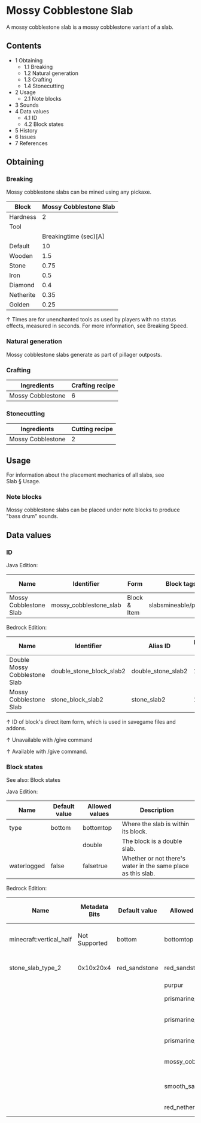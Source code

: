# Mossy Cobblestone Slab
A mossy cobblestone slab is a mossy cobblestone variant of a slab.

## Contents
- 1 Obtaining
	- 1.1 Breaking
	- 1.2 Natural generation
	- 1.3 Crafting
	- 1.4 Stonecutting
- 2 Usage
	- 2.1 Note blocks
- 3 Sounds
- 4 Data values
	- 4.1 ID
	- 4.2 Block states
- 5 History
- 6 Issues
- 7 References

## Obtaining
### Breaking
Mossy cobblestone slabs can be mined using any pickaxe.

| Block     | Mossy Cobblestone Slab |
|-----------|------------------------|
| Hardness  | 2                      |
| Tool      |                        |
|           | Breakingtime (sec)[A]  |
| Default   | 10                     |
| Wooden    | 1.5                    |
| Stone     | 0.75                   |
| Iron      | 0.5                    |
| Diamond   | 0.4                    |
| Netherite | 0.35                   |
| Golden    | 0.25                   |


↑ Times are for unenchanted tools as used by players with no status effects, measured in seconds. For more information, see Breaking Speed.


### Natural generation
Mossy cobblestone slabs generate as part of pillager outposts.

### Crafting
| Ingredients       | Crafting recipe |
|-------------------|-----------------|
| Mossy Cobblestone | 6               |

### Stonecutting
| Ingredients       | Cutting recipe |
|-------------------|----------------|
| Mossy Cobblestone | 2              |

## Usage
For information about the placement mechanics of all slabs, see Slab § Usage.

### Note blocks
Mossy cobblestone slabs can be placed under note blocks to produce "bass drum" sounds.

## Data values
### ID
Java Edition:

| Name                   | Identifier             | Form         | Block tags            | Item tags | Translation key                        |
|------------------------|------------------------|--------------|-----------------------|-----------|----------------------------------------|
| Mossy Cobblestone Slab | mossy_cobblestone_slab | Block & Item | slabsmineable/pickaxe | slabs     | block.minecraft.mossy_cobblestone_slab |

Bedrock Edition:

| Name                          | Identifier               | Alias ID           | Numeric ID | Form                         | Item ID[i 1]                                             | Translation key                         |
|-------------------------------|--------------------------|--------------------|------------|------------------------------|----------------------------------------------------------|-----------------------------------------|
| Double Mossy Cobblestone Slab | double_stone_block_slab2 | double_stone_slab2 | 181        | Block & Ungiveable Item[i 2] | double_stone_block_slab2Alias ID:real_double_stone_slab2 | —                                       |
| Mossy Cobblestone Slab        | stone_block_slab2        | stone_slab2        | 182        | Block & Giveable Item[i 3]   | stone_block_slab2Alias ID:double_stone_slab2             | tile.stone_slab2.mossy_cobblestone.name |


↑ ID of block's direct item form, which is used in savegame files and addons.

↑ Unavailable with /give command

↑ Available with /give command.


### Block states
See also: Block states

Java Edition:

| Name        | Default value | Allowed values | Description                                                  |
|-------------|---------------|----------------|--------------------------------------------------------------|
| type        | bottom        | bottomtop      | Where the slab is within its block.                          |
|             |               | double         | The block is a double slab.                                  |
| waterlogged | false         | falsetrue      | Whether or not there's water in the same place as this slab. |

Bedrock Edition:

| Name                    | Metadata Bits | Default value | Allowed values    | Values forMetadata Bits | Description                         |
|-------------------------|---------------|---------------|-------------------|-------------------------|-------------------------------------|
| minecraft:vertical_half | Not Supported | bottom        | bottomtop         | Unsupported             | Where the slab is within its block. |
| stone_slab_type_2       | 0x10x20x4     | red_sandstone | red_sandstone     | 0                       | Red Sandstone Slab                  |
|                         |               |               | purpur            | 1                       | Purpur Slab                         |
|                         |               |               | prismarine_rough  | 2                       | Prismarine Slab                     |
|                         |               |               | prismarine_dark   | 3                       | Dark Prismarine Slab                |
|                         |               |               | prismarine_brick  | 4                       | Prismarine Brick Slab               |
|                         |               |               | mossy_cobblestone | 5                       | Mossy Cobblestone Slab              |
|                         |               |               | smooth_sandstone  | 6                       | Smooth Sandstone Slab               |
|                         |               |               | red_nether_brick  | 7                       | Red Nether Brick Slab               |



